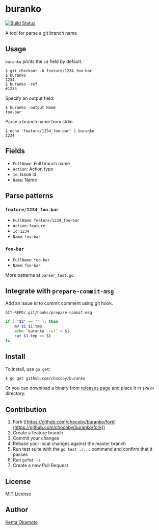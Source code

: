 # buranko

[![Build Status](https://travis-ci.org/chocoby/buranko.svg?branch=master)](https://travis-ci.org/chocoby/buranko)

A tool for parse a git branch name

## Usage

`buranko` prints the `id` field by default.

```
$ git checkout -b feature/1234_foo-bar
$ buranko
1234
$ buranko -ref
#1234
```

Specify an output field.

```
$ buranko -output Name
foo-bar
```

Parse a branch name from stdin.

```
$ echo 'feature/1234_foo-bar' | buranko
1234
```

## Fields

* `FullName`: Full branch name
* `Action`: Action type
* `Id`: Issue id
* `Name`: Name

## Parse patterns

### `feature/1234_foo-bar`

* `FullName`: `feature/1234_foo-bar`
* `Action`: `feature`
* `Id`: `1234`
* `Name`: `foo-bar`

### `foo-bar`

* `FullName`: `foo-bar`
* `Name`: `foo-bar`

More patterns at `parser_test.go`.

## Integrate with `prepare-commit-msg`

Add an issue id to commit comment using git hook.

`GIT-REPO/.git/hooks/prepare-commit-msg`

```sh
if [ "$2" == "" ]; then
    mv $1 $1.tmp
    echo `buranko -ref` > $1
    cat $1.tmp >> $1
fi
```

## Install

To install, use `go get`:

```bash
$ go get github.com/chocoby/buranko
```

Or you can download a binary from [releases page](https://github.com/chocoby/buranko/releases) and place it in `$PATH` directory.

## Contribution

1. Fork ([https://github.com/chocoby/buranko/fork](https://github.com/chocoby/buranko/fork))
1. Create a feature branch
1. Commit your changes
1. Rebase your local changes against the master branch
1. Run test suite with the `go test ./...` command and confirm that it passes
1. Run `gofmt -s`
1. Create a new Pull Request

## License

[MIT License](http://chocoby.mit-license.org)

## Author

[Kenta Okamoto](https://github.com/chocoby)
